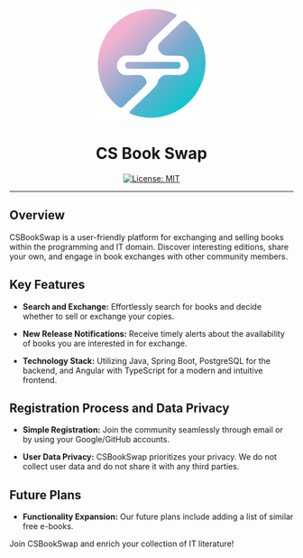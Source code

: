 <div align="center">

![CS Book Swap](https://raw.githubusercontent.com/CSBookSwap/.github/main/org_resources/images/logocon_mini.png)

# CS Book Swap

[![License: MIT](https://img.shields.io/badge/License-MIT-red.svg)](https://github.com/CSBookSwap/.github/blob/main/LICENSE)

---

</div>

## Overview

CSBookSwap is a user-friendly platform for exchanging and selling books within the programming and IT domain. Discover interesting editions, share your own, and engage in book exchanges with other community members.

## Key Features

- **Search and Exchange:** Effortlessly search for books and decide whether to sell or exchange your copies.

- **New Release Notifications:** Receive timely alerts about the availability of books you are interested in for exchange.

- **Technology Stack:** Utilizing Java, Spring Boot, PostgreSQL for the backend, and Angular with TypeScript for a modern and intuitive frontend.

## Registration Process and Data Privacy

- **Simple Registration:** Join the community seamlessly through email or by using your Google/GitHub accounts.

- **User Data Privacy:** CSBookSwap prioritizes your privacy. We do not collect user data and do not share it with any third parties.

## Future Plans

- **Functionality Expansion:** Our future plans include adding a list of similar free e-books.

Join CSBookSwap and enrich your collection of IT literature!

